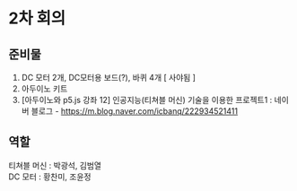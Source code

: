 # 2차 회의
## 준비물
1. DC 모터 2개, DC모터용 보드(?), 바퀴 4개 [ 사야됨 ]
2. 아두이노 키트
3. [아두이노와 p5.js 강좌 12] 인공지능(티쳐블 머신) 기술을 이용한 프로젝트1 : 네이버 블로그 - https://m.blog.naver.com/icbanq/222934521411
## 역할
티쳐블 머신 : 박광석, 김범열\
DC 모터 : 황찬미, 조윤정

